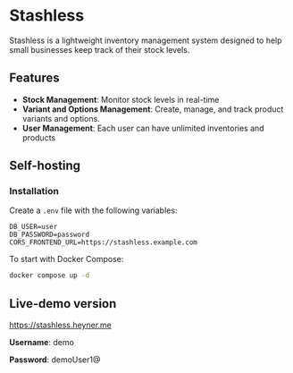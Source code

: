 # Stashless

Stashless is a lightweight inventory management system designed to help small businesses keep track of their stock levels.

## Features

- **Stock Management**: Monitor stock levels in real-time
- **Variant and Options Management**: Create, manage, and track product variants and options.
- **User Management**: Each user can have unlimited inventories and products

## Self-hosting

### Installation

Create a `.env` file with the following variables:

```ENV
DB_USER=user
DB_PASSWORD=password
CORS_FRONTEND_URL=https://stashless.example.com
```


To start with Docker Compose:

```BASH
docker compose up -d
```

## Live-demo version

<https://stashless.heyner.me>

**Username**: demo

**Password**: demoUser1@

